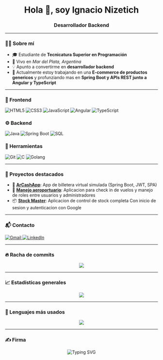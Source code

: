 <h1 align="center">Hola 👋, soy Ignacio Nizetich</h1>
<h3 align="center">Desarrollador Backend</h3>

---

### 🧑‍🎓 Sobre mí

- 🎓 Estudiante de **Tecnicatura Superior en Programación**  
- 📍 Vivo en *Mar del Plata, Argentina*
- 💡 Apunto a convertirme en **desarrollador backend**
- 🔎 Actualmente estoy trabajando en una **E-commerce de productos genericos** y profunziando mas en **Spring Boot y APIs REST junto a Angular y TypeScript**

---

### 🎯 Frontend
![HTML5](https://img.shields.io/badge/-HTML5-E34F26?style=for-the-badge&logo=html5&logoColor=white)
![CSS3](https://img.shields.io/badge/-CSS3-1572B6?style=for-the-badge&logo=css3&logoColor=white)
![JavaScript](https://img.shields.io/badge/-JavaScript-F7DF1E?style=for-the-badge&logo=javascript&logoColor=black)
![Angular](https://img.shields.io/badge/-Angular-DD0031?style=for-the-badge&logo=angular&logoColor=white)
![TypeScript](https://img.shields.io/badge/-TypeScript-3178C6?style=for-the-badge&logo=typescript&logoColor=white)

### ⚙️ Backend
![Java](https://img.shields.io/badge/-Java-007396?style=for-the-badge&logo=java&logoColor=white)
![Spring Boot](https://img.shields.io/badge/-Spring%20Boot-6DB33F?style=for-the-badge&logo=spring-boot&logoColor=white)
![SQL](https://img.shields.io/badge/-SQL-003B57?style=for-the-badge&logo=postgresql&logoColor=white)

### 🔧 Herramientas
![Git](https://img.shields.io/badge/-Git-F05032?style=for-the-badge&logo=git&logoColor=white)
![C](https://img.shields.io/badge/-C-00599C?style=for-the-badge&logo=c&logoColor=white)
![Golang](https://img.shields.io/badge/-Go-00ADD8?style=for-the-badge&logo=go&logoColor=white)

---

### 📌 Proyectos destacados

- 💼 [**ArCashApp**](https://github.com/INizetich/ArCashApp): App de billetera virtual simulada (Spring Boot, JWT, SPA)
- 📸 [**Manejo aeroportuario**](https://github.com/INizetich/TP-FINAL): Aplicacion para check in de vuelos y manejo de roles entre usuarios y administradores
- 📦 [**Stock Master**](https://github.com/INizetich/Stock-Master): Aplicacion de control de stock completa Con inicio de sesion y autenticacion con Google

---

### 📬 Contacto

<p align="left">
  <a href="mailto:nizetich.ignacio@gmail.com" target="_blank">
    <img alt="Gmail" src="https://img.shields.io/badge/Gmail-D14836?style=for-the-badge&logo=gmail&logoColor=white" />
  </a>
  <a href="https://www.linkedin.com/in/ignacio-nizetich-537324183" target="_blank">
    <img alt="LinkedIn" src="https://img.shields.io/badge/LinkedIn-blue?style=for-the-badge&logo=linkedin&logoColor=white" />
  </a>
</p>

---

### 🔥 Racha de commits

<p align="center">
  <img src="https://github-readme-streak-stats.herokuapp.com/?user=INizetich&theme=radical&hide_border=true&bg_color=00000000" />
</p>

---

### 📈 Estadísticas generales

<p align="center">
  <img src="https://github-readme-stats.vercel.app/api?username=INizetich&show_icons=true&theme=algolia&hide_border=true&count_private=true&include_all_commits=true&bg_color=00000000" />
</p>

---

### 🧠 Lenguajes más usados

<p align="center">
  <img src="https://github-readme-stats.vercel.app/api/top-langs/?username=INizetich&layout=compact&theme=algolia&hide_border=true&langs_count=8&exclude_repo=galeria-crystal&bg_color=00000000" />
</p>

---

### ✍️ Firma

<p align="center">
  <img src="https://readme-typing-svg.herokuapp.com?font=Fira+Code&size=22&pause=1000&center=true&vCenter=true&width=435&lines=Gracias+por+visitar+mi+perfil!;Nos+vemos+en+el+pr%C3%B3ximo+commit" alt="Typing SVG" />
</p>
